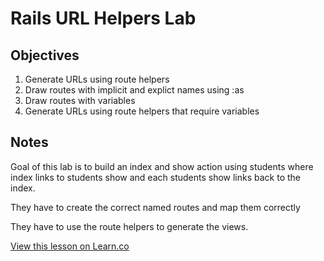 # Rails URL Helpers Lab 

## Objectives

1. Generate URLs using route helpers
2. Draw routes with implicit and explict names using :as
3. Draw routes with variables
4. Generate URLs using route helpers that require variables

## Notes

Goal of this lab is to build an index and show action using students where index links to students show and each students show links back to the index.

They have to create the correct named routes and map them correctly

They have to use the route helpers to generate the views.

<a href='https://learn.co/lessons/rails-url-helpers-lab' data-visibility='hidden'>View this lesson on Learn.co</a>
